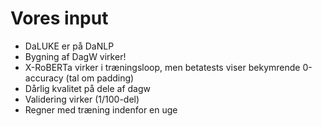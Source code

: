 # Vores input

- DaLUKE er på DaNLP
- Bygning af DagW virker!
- X-RoBERTa virker i træningsloop, men betatests viser bekymrende 0-accuracy (tal om padding)
- Dårlig kvalitet på dele af dagw
- Validering virker (1/100-del)
- Regner med træning indenfor en uge
